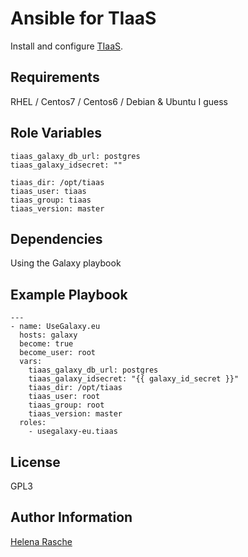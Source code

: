# Ansible for TIaaS

Install and configure [TIaaS](https://github.com/usegalaxy-eu/tiaas2).

Requirements
------------

RHEL / Centos7 / Centos6 / Debian & Ubuntu I guess

Role Variables
--------------

```
tiaas_galaxy_db_url: postgres
tiaas_galaxy_idsecret: ""

tiaas_dir: /opt/tiaas
tiaas_user: tiaas
tiaas_group: tiaas
tiaas_version: master
```

Dependencies
------------

Using the Galaxy playbook

Example Playbook
----------------

```
---
- name: UseGalaxy.eu
  hosts: galaxy
  become: true
  become_user: root
  vars:
    tiaas_galaxy_db_url: postgres
    tiaas_galaxy_idsecret: "{{ galaxy_id_secret }}"
    tiaas_dir: /opt/tiaas
    tiaas_user: root
    tiaas_group: root
    tiaas_version: master
  roles:
    - usegalaxy-eu.tiaas
```

License
-------

GPL3

Author Information
------------------

[Helena Rasche](https://github.com/hexylena)
